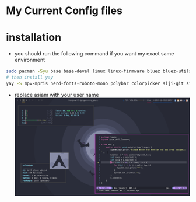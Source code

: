 # My Current Config files
# installation
- you should run the following command if you want my exact same environment 
```bash
sudo pacman -Syu base base-devel linux linux-firmware bluez bluez-utils blueman bspwm chromium clipmenu code  deepin-screenshot dmenu dunst feh fzf fuse2 git gnome-keyring gvfs gvfs-afc gvfs-gphoto2 gvfs-mtp htop imagemagick mpv neofetch network-manager-applet networkmanager nodejs noto-fonts noto-fonts-emoji npm numlockx os-prober pavucontrol pcmanfm peek picom playerctl pulseaudio pulseaudio-alsa pulseaudio-bluetooth sudo tldr ttf-hack udiskie unrar unzip ranger redshift youtube-dl zathura xorg xorg-xinit xbindkeys xdo xclip zip zathura-pdf-mupdf zsh pacman-contrib tesseract tesseract-data-ara tesseract-data-eng ffmpeg lesspipe rxvt-unicode python-pip w3m
# then install yay 
yay -S mpv-mpris nerd-fonts-roboto-mono polybar colorpicker siji-git simple-mtpfs alttab-git batsignal batterymon-clone python2-notify xpaint bsp-layout emote
```
- replace asiam with your user name 
![screenshot](https://github.com/A-Siam/.dotfiles-2020/blob/master/screenshot.png?raw=true)
